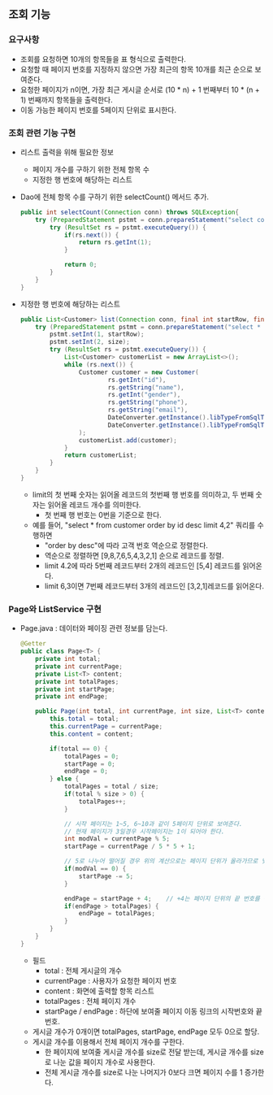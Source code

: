 ## 조회 기능

### 요구사항

* 조회를 요청하면 10개의 항목들을 표 형식으로 출력한다.
* 요청할 때 페이지 번호를 지정하지 않으면 가장 최근의 항목 10개를 최근 순으로 보여준다.
* 요청한 페이지가 n이면, 가장 최근 게시글 순서로 (10 * n) + 1 번째부터 10 * (n + 1) 번째까지 항목들을 출력한다. 
* 이동 가능한 페이지 번호를 5페이지 단위로 표시한다.



### 조회 관련 기능 구현

* 리스트 출력을 위해 필요한 정보

  * 페이지 개수를 구하기 위한 전체 항목 수
  * 지정한 행 번호에 해당하는 리스트

* Dao에 전체 항목 수를 구하기 위한 selectCount() 메서드 추가.

  ```java
  public int selectCount(Connection conn) throws SQLException{
      try (PreparedStatement pstmt = conn.prepareStatement("select count(*) from customer")) {
          try (ResultSet rs = pstmt.executeQuery()) {
              if(rs.next()) {
                  return rs.getInt(1);
              }

              return 0;
          }
      }
  }
  ```

* 지정한 행 번호에 해당하는 리스트

  ```java
  public List<Customer> list(Connection conn, final int startRow, final int size) throws SQLException {
      try (PreparedStatement pstmt = conn.prepareStatement("select * from customer order by id desc limit ?, ?")) {
          pstmt.setInt(1, startRow);
          pstmt.setInt(2, size);
          try (ResultSet rs = pstmt.executeQuery()) {
              List<Customer> customerList = new ArrayList<>();
              while (rs.next()) {
                  Customer customer = new Customer(
                          rs.getInt("id"),
                          rs.getString("name"),
                          rs.getInt("gender"),
                          rs.getString("phone"),
                          rs.getString("email"),
                          DateConverter.getInstance().libTypeFromSqlToUtil(rs.getDate("birthday")),
                          DateConverter.getInstance().libTypeFromSqlToUtil(rs.getDate("reg_dt"))
                  );
                  customerList.add(customer);
              }
              return customerList;
          }
      }
  }
  ```

  * limit의 첫 번째 숫자는 읽어올 레코드의 첫번째 행 번호를 의미하고, 두 번째 숫자는 읽어올 레코드 개수를 의미한다.
    * 첫 번째 행 번호는 0번을 기준으로 한다.
  * 예를 들어, "select * from customer order by id desc limit 4,2" 쿼리를 수행하면
    * "order by desc"에 따라 고객 번호 역순으로 정렬한다.
    * 역순으로 정렬하면 [9,8,7,6,5,4,3,2,1] 순으로 레코드를 정렬.
    * limit 4.2에 따라 5번째 레코드부터 2개의 레코드인 [5,4] 레코드를 읽어온다.
    * limit 6,3이면 7번째 레코드부터 3개의 레코드인 [3,2,1]레코드를 읽어온다.



### Page와 ListService 구현

* Page.java : 데이터와 페이징 관련 정보를 담는다.

  ```java
  @Getter
  public class Page<T> {
      private int total;
      private int currentPage;
      private List<T> content;
      private int totalPages;
      private int startPage;
      private int endPage;

      public Page(int total, int currentPage, int size, List<T> content) {
          this.total = total;
          this.currentPage = currentPage;
          this.content = content;

          if(total == 0) {
              totalPages = 0;
              startPage = 0;
              endPage = 0;
          } else {
              totalPages = total / size;
              if(total % size > 0) {
                  totalPages++;
              }

              // 시작 페이지는 1~5, 6~10과 같이 5페이지 단위로 보여준다.
              // 현재 페이지가 3일경우 시작페이지는 1이 되어야 한다.
              int modVal = currentPage % 5;
              startPage = currentPage / 5 * 5 + 1;

              // 5로 나누어 떨어질 경우 위의 계산으로는 페이지 단위가 올라가므로 낮춰주기 위해 -5를 해준다.
              if(modVal == 0) {
                  startPage -= 5;
              }

              endPage = startPage + 4;    // +4는 페이지 단위의 끝 번호를 구하기 위함.
              if(endPage > totalPages) {
                  endPage = totalPages;
              }
          }
      }
  }
  ```

  * 필드
    * total : 전체 게시글의 개수
    * currentPage : 사용자가 요청한 페이지 번호
    * content : 화면에 출력할 항목 리스트
    * totalPages : 전체 페이지 개수
    * startPage / endPage : 하단에 보여줄 페이지 이동 링크의 시작번호와 끝 번호.
  * 게시글 개수가 0개이면 totalPages, startPage, endPage 모두 0으로 할당.
  * 게시글 개수를 이용해서 전체 페이지 개수를 구한다.
    * 한 페이지에 보여줄 게시글 개수를 size로 전달 받는데, 게시글 개수를 size로 나눈 값을 페이지 개수로 사용한다.
    * 전체 게시글 개수를 size로 나눈 나머지가 0보다 크면 페이지 수를 1 증가한다.



